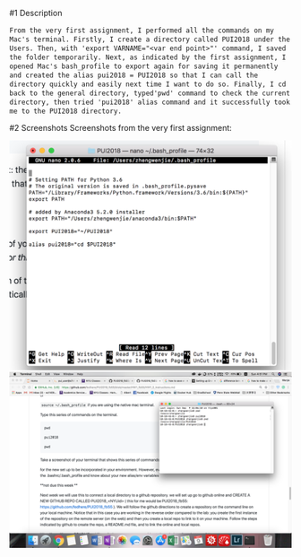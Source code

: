 #1 Description

    From the very first assignment, I performed all the commands on my Mac's terminal. Firstly, I create a directory called PUI2018 under the Users. Then, with 'export VARNAME="<var end point>"' command, I saved the folder temporarily. Next, as indicated by the first assignment, I opened Mac's bash_profile to export again for saving it permanently and created the alias pui2018 = PUI2018 so that I can call the directory quickly and easily next time I want to do so. Finally, I cd back to the general directory, typed'pwd' command to check the current directory, then tried 'pui2018' alias command and it successfully took me to the PUI2018 directory.
   
#2 Screenshots
    Screenshots from the very first assignment:

![](Images/BashProfileScreenshot.png)
![](Images/PwdTestingScreenshot.png)